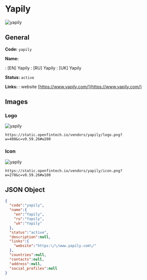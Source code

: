 
# Yapily 
![yapily](https://static.openfintech.io/vendors/yapily/logo.png?w=400&c=v0.59.26#w200)  

## General 
 
**Code:** `yapily` 
 
**Name:** 
 
:	[EN] Yapily 
:	[RU] Yapily 
:	[UK] Yapily 
 
**Status:** `active` 
 
**Links:** 
: website [https://www.yapily.com/](https://www.yapily.com/) 
 

## Images 

### Logo 
 
![yapily](https://static.openfintech.io/vendors/yapily/logo.png?w=400&c=v0.59.26#w200)  

```
https://static.openfintech.io/vendors/yapily/logo.png?w=400&c=v0.59.26#w200
```  

### Icon 
 
![yapily](https://static.openfintech.io/vendors/yapily/icon.png?w=278&c=v0.59.26#w100)  

```
https://static.openfintech.io/vendors/yapily/icon.png?w=278&c=v0.59.26#w100
```  

## JSON Object 

```json
{
  "code":"yapily",
  "name":{
    "en":"Yapily",
    "ru":"Yapily",
    "uk":"Yapily"
  },
  "status":"active",
  "description":null,
  "links":{
    "website":"https:\/\/www.yapily.com\/"
  },
  "countries":null,
  "contacts":null,
  "address":null,
  "social_profiles":null
}
```  
